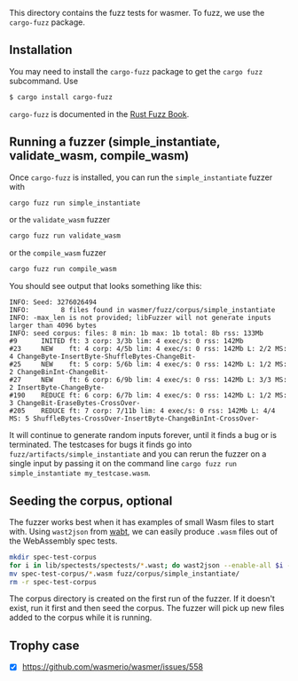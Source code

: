 This directory contains the fuzz tests for wasmer. To fuzz, we use the `cargo-fuzz` package.

## Installation

You may need to install the `cargo-fuzz` package to get the `cargo fuzz` subcommand. Use

```sh
$ cargo install cargo-fuzz
```

`cargo-fuzz` is documented in the [Rust Fuzz Book](https://rust-fuzz.github.io/book/cargo-fuzz.html).

## Running a fuzzer (simple_instantiate, validate_wasm, compile_wasm)

Once `cargo-fuzz` is installed, you can run the `simple_instantiate` fuzzer with
```sh
cargo fuzz run simple_instantiate
```
or the `validate_wasm` fuzzer
```sh
cargo fuzz run validate_wasm
```
or the `compile_wasm` fuzzer
```sh
cargo fuzz run compile_wasm
```

You should see output that looks something like this:

```
INFO: Seed: 3276026494
INFO:        8 files found in wasmer/fuzz/corpus/simple_instantiate
INFO: -max_len is not provided; libFuzzer will not generate inputs larger than 4096 bytes
INFO: seed corpus: files: 8 min: 1b max: 1b total: 8b rss: 133Mb
#9      INITED ft: 3 corp: 3/3b lim: 4 exec/s: 0 rss: 142Mb
#23     NEW    ft: 4 corp: 4/5b lim: 4 exec/s: 0 rss: 142Mb L: 2/2 MS: 4 ChangeByte-InsertByte-ShuffleBytes-ChangeBit-
#25     NEW    ft: 5 corp: 5/6b lim: 4 exec/s: 0 rss: 142Mb L: 1/2 MS: 2 ChangeBinInt-ChangeBit-
#27     NEW    ft: 6 corp: 6/9b lim: 4 exec/s: 0 rss: 142Mb L: 3/3 MS: 2 InsertByte-ChangeByte-
#190    REDUCE ft: 6 corp: 6/7b lim: 4 exec/s: 0 rss: 142Mb L: 1/2 MS: 3 ChangeBit-EraseBytes-CrossOver-
#205    REDUCE ft: 7 corp: 7/11b lim: 4 exec/s: 0 rss: 142Mb L: 4/4 MS: 5 ShuffleBytes-CrossOver-InsertByte-ChangeBinInt-CrossOver-
```
It will continue to generate random inputs forever, until it finds a bug or is terminated. The testcases for bugs it finds go into `fuzz/artifacts/simple_instantiate` and you can rerun the fuzzer on a single input by passing it on the command line `cargo fuzz run simple_instantiate my_testcase.wasm`.

## Seeding the corpus, optional

The fuzzer works best when it has examples of small Wasm files to start with. Using `wast2json` from [wabt](https://github.com/WebAssembly/wabt), we can easily produce `.wasm` files out of the WebAssembly spec tests.

```sh
mkdir spec-test-corpus
for i in lib/spectests/spectests/*.wast; do wast2json --enable-all $i -o spec-test-corpus/$(basename $i).json; done
mv spec-test-corpus/*.wasm fuzz/corpus/simple_instantiate/
rm -r spec-test-corpus
```

The corpus directory is created on the first run of the fuzzer. If it doesn't exist, run it first and then seed the corpus. The fuzzer will pick up new files added to the corpus while it is running.

## Trophy case

- [x] https://github.com/wasmerio/wasmer/issues/558
